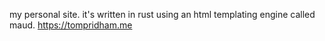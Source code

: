 my personal site. it's written in rust using an html templating engine called maud.
https://tompridham.me
